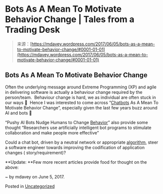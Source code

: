 <!--yml
category: 未分类
date: 2024-05-18 05:27:56
-->

# Bots As A Mean To Motivate Behavior Change | Tales from a Trading Desk

> 来源：[https://mdavey.wordpress.com/2017/06/05/bots-as-a-mean-to-motivate-behavior-change/#0001-01-01](https://mdavey.wordpress.com/2017/06/05/bots-as-a-mean-to-motivate-behavior-change/#0001-01-01)

## Bots As A Mean To Motivate Behavior Change

Often the underlying message around Extreme Programming (XP) and agile in delivering software is actually a behaviour change required by the person/team.  Behaviour change is hard, we as individual are often stuck in our ways 🙂  Hence I was interested to come across “[Chatbots](http://www.diva-portal.se/smash/get/diva2:1106358/FULLTEXT01.pdf) As A Mean To Motivate Behavior Change”, especially given the last few years buzz around AI and bots 🙂

“Pushy AI Bots Nudge Humans to Change [Behavior](https://www.scientificamerican.com/article/pushy-ai-bots-nudge-humans-to-change-behavior/)” also provide some thought “Researchers use artificially intelligent bot programs to stimulate collaboration and make people more effective”

Could a chat bot, driven by a neutral network or appropriate [algorithm](http://docs.h2o.ai/h2o/latest-stable/index.html), steer a software engineer towards improving the codification of application changes ( story/requirement)?

**Update: **Few more recent articles provide food for thought on the above:

~ by mdavey on June 5, 2017.

Posted in [Uncategorized](https://mdavey.wordpress.com/category/uncategorized/)